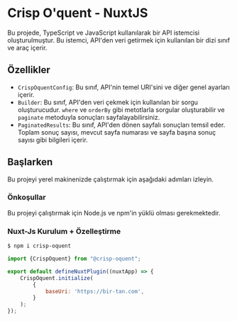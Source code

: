 
# Crisp O'quent - NuxtJS

Bu projede, TypeScript ve JavaScript kullanılarak bir API istemcisi oluşturulmuştur. Bu istemci, API'den veri getirmek için kullanılan bir dizi sınıf ve araç içerir.

## Özellikler

- `CrispOquentConfig`: Bu sınıf, API'nin temel URI'sini ve diğer genel ayarları içerir.
- `Builder`: Bu sınıf, API'den veri çekmek için kullanılan bir sorgu oluşturucudur. `where` ve `orderBy` gibi metotlarla sorgular oluşturabilir ve `paginate` metoduyla sonuçları sayfalayabilirsiniz.
- `PaginatedResults`: Bu sınıf, API'den dönen sayfalı sonuçları temsil eder. Toplam sonuç sayısı, mevcut sayfa numarası ve sayfa başına sonuç sayısı gibi bilgileri içerir.

## Başlarken

Bu projeyi yerel makinenizde çalıştırmak için aşağıdaki adımları izleyin.

### Önkoşullar

Bu projeyi çalıştırmak için Node.js ve npm'in yüklü olması gerekmektedir.

### Nuxt-Js Kurulum + Özelleştirme

```bash
$ npm i crisp-oquent
```

```js
import {CrispOquent} from "@crisp-oquent";

export default defineNuxtPlugin((nuxtApp) => {
    CrispOquent.initialize(
        {
            baseUri: 'https://bir-tan.com',
        }
    );
});
```